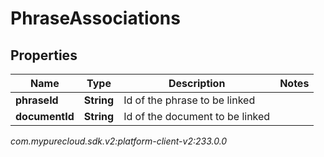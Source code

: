 # PhraseAssociations


## Properties

| Name | Type | Description | Notes |
| ------------ | ------------- | ------------- | ------------- |
| **phraseId** | **String** | Id of the phrase to be linked |  |
| **documentId** | **String** | Id of the document to be linked |  |




_com.mypurecloud.sdk.v2:platform-client-v2:233.0.0_
